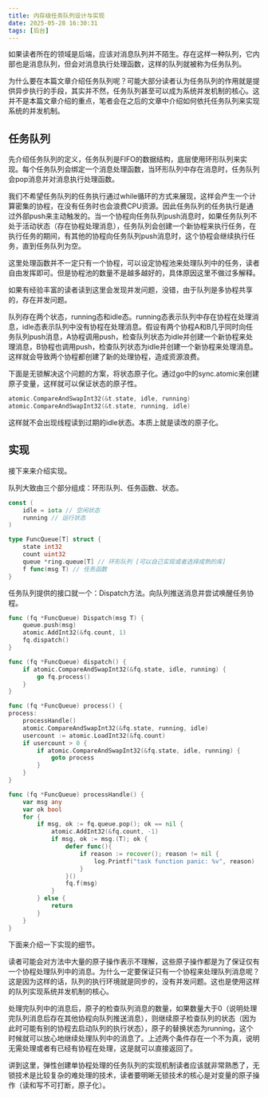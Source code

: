 ```yaml
---
title: 内存级任务队列设计与实现
date: 2025-05-28 16:30:31
tags: [后台]
---
```


如果读者所在的领域是后端，应该对消息队列并不陌生。存在这样一种队列，它内部也是消息队列，但会对消息执行处理函数，这样的队列就被称为任务队列。

为什么要在本篇文章介绍任务队列呢？可能大部分读者认为任务队列的作用就是提供异步执行的手段，其实并不然，任务队列甚至可以成为系统并发机制的核心。这并不是本篇文章介绍的重点，笔者会在之后的文章中介绍如何依托任务队列来实现系统的并发机制。

## 任务队列

先介绍任务队列的定义，任务队列是FIFO的数据结构，底层使用环形队列来实现。每个任务队列会绑定一个消息处理函数，当环形队列中存在消息时，任务队列会pop消息并对消息执行处理函数。

我们不希望任务队列的任务执行通过while循环的方式来展现，这样会产生一个计算密集的协程，在没有任务时也会浪费CPU资源。因此任务队列的任务执行是通过外部push来主动触发的。当一个协程向任务队列push消息时，如果任务队列不处于活动状态（存在协程处理消息），任务队列会创建一个新协程来执行任务，在执行任务的期间，有其他的协程向任务队列push消息时，这个协程会继续执行任务，直到任务队列为空。

这里处理函数并不一定只有一个协程，可以设定协程池来处理队列中的任务，读者自由发挥即可。但是协程池的数量不是越多越好的，具体原因这里不做过多解释。

如果有经验丰富的读者读到这里会发现并发问题，没错，由于队列是多协程共享的，存在并发问题。

队列存在两个状态，running态和idle态。running态表示队列中存在协程在处理消息，idle态表示队列中没有协程在处理消息。假设有两个协程A和B几乎同时向任务队列push消息，A协程调用push，检查队列状态为idle并创建一个新协程来处理消息，B协程也调用push，检查队列状态为idle并创建一个新协程来处理消息。这样就会导致两个协程都创建了新的处理协程，造成资源浪费。

下面是无锁解决这个问题的方案，将状态原子化。通过go中的sync.atomic来创建原子变量，这样就可以保证状态的原子性。

```go
atomic.CompareAndSwapInt32(&t.state, idle, running)
atomic.CompareAndSwapInt32(&t.state, running, idle)
```

这样就不会出现线程读到过期的idle状态。本质上就是读改的原子化。

## 实现
接下来来介绍实现。

队列大致由三个部分组成：环形队列、任务函数、状态。

```go
const (
    idle = iota // 空闲状态
    running // 运行状态
)

type FuncQueue[T] struct {
    state int32
    count uint32 
    queue *ring.queue[T] // 环形队列 [可以自己实现或者选择成熟的库]
    f func(msg T) // 任务函数
}
```

任务队列提供的接口就一个：Dispatch方法。向队列推送消息并尝试唤醒任务协程。

```go
func (fq *FuncQueue) Dispatch(msg T) {
    queue.push(msg)
    atomic.AddInt32(&fq.count, 1)
    fq.dispatch()
}

func (fq *FuncQueue) dispatch() {
    if atomic.CompareAndSwapInt32(&fq.state, idle, running) {
        go fq.process()
    }
}

func (fq *FuncQueue) process() {
process:
    processHandle()
    atomic.CompareAndSwapInt32(&fq.state, running, idle)
    usercount := atomic.LoadInt32(&fq.count)
    if usercount > 0 {
        if atomic.CompareAndSwapInt32(&fq.state, idle, running) {
            goto process
        }
    }
}

func (fq *FuncQueue) processHandle() {
    var msg any
    var ok bool
    for {
        if msg, ok := fq.queue.pop(); ok == nil {
            atomic.AddInt32(&fq.count, -1)
            if msg, ok := msg.(T); ok {
                defer func(){
                    if reason := recover(); reason != nil {
                        log.Printf("task function panic: %v", reason)
                    }
                }()
                fq.f(msg)
            }
        } else {
            return
        }
    }
}
```

下面来介绍一下实现的细节。

读者可能会对方法中大量的原子操作表示不理解，这些原子操作都是为了保证仅有一个协程处理队列中的消息。为什么一定要保证只有一个协程来处理队列消息呢？这是因为这样的话，队列的执行环境就是同步的，没有并发问题。这也是使用这样的队列实现系统并发机制的核心。

处理完队列中的消息后，原子的检查队列消息的数量，如果数量大于0（说明处理完队列消息后存在其他协程向队列推送消息），则继续原子检查队列的状态（因为此时可能有别的协程去启动队列的执行状态），原子的替换状态为running，这个时候就可以放心地继续处理队列中的消息了。上述两个条件存在一个不为真，说明无需处理或者有已经有协程在处理，这是就可以直接返回了。

讲到这里，弹性创建单协程处理的任务队列的实现机制读者应该就非常熟悉了，无锁技术是比较复杂的难处理的技术，读者要明晰无锁技术的核心是对变量的原子操作（读和写不可打断，原子化）。